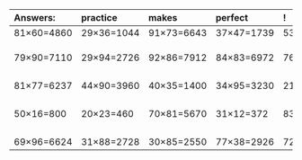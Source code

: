 | Answers: | practice | makes | perfect | ! |
| :--- | :--- | :--- | :--- | :--- |
| 81×60=4860 | 29×36=1044 | 91×73=6643 | 37×47=1739 | 53×46=2438 | 
|   |   |   |   |   | 
|   |   |   |   |   | 
|   |   |   |   |   | 
| 79×90=7110 | 29×94=2726 | 92×86=7912 | 84×83=6972 | 76×61=4636 | 
|   |   |   |   |   | 
|   |   |   |   |   | 
|   |   |   |   |   | 
|   |   |   |   |   | 
| 81×77=6237 | 44×90=3960 | 40×35=1400 | 34×95=3230 | 21×21=441 | 
|   |   |   |   |   | 
|   |   |   |   |   | 
|   |   |   |   |   | 
|   |   |   |   |   | 
| 50×16=800 | 20×23=460 | 70×81=5670 | 31×12=372 | 83×22=1826 | 
|   |   |   |   |   | 
|   |   |   |   |   | 
|   |   |   |   |   | 
|   |   |   |   |   | 
| 69×96=6624 | 31×88=2728 | 30×85=2550 | 77×38=2926 | 72×92=6624 | 
